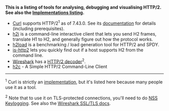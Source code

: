 
**This is a listing of tools for analysing, debugging and visualising HTTP/2. See also the [Implementations listing](Implementations).**


* [Curl](http://curl.haxx.se) supports HTTP/2<sup>1</sup> as of 7.43.0. See its [documentation](http://curl.haxx.se/docs/http2.html) for details (including prerequisites).
* [h2i](https://github.com/bradfitz/http2/tree/master/h2i) is a command-line interactive client that lets you send H2 frames, translate H1 to H2, and generally figure out how the protocol works.
* [h2load](https://nghttp2.org/documentation/h2load-howto.html) is a benchmarking / load generation tool for HTTP/2 and SPDY.
* [is-http2](https://github.com/stefanjudis/is-http2-cli) lets you quickly find out if a host supports H2 from the command line.
* [Wireshark](https://wireshark.org/) has a [HTTP/2 decoder](https://wiki.wireshark.org/HTTP2)<sup>2</sup>.
* [h2c](https://github.com/fstab/h2c) - A Simple HTTP/2 Command-Line Client
---

<sup>1</sup> Curl is strictly an [implementation](Implementations), but it's listed here because many people use it as a tool.

<sup>2</sup> Note that to use it on TLS-protected connections, you'll need to do [NSS Keylogging](https://developer.mozilla.org/en-US/docs/Mozilla/Projects/NSS/Key_Log_Format). See also the [Wireshark SSL/TLS docs](https://wiki.wireshark.org/SSL).




